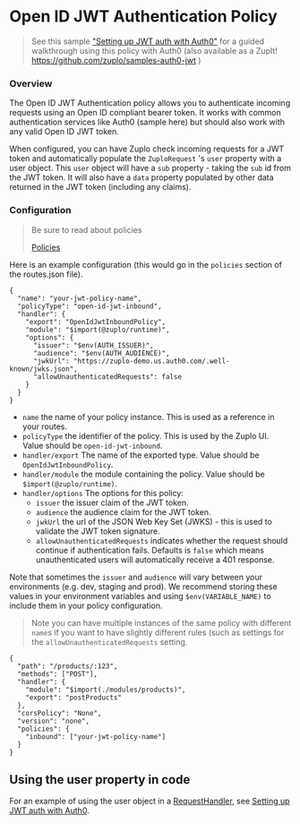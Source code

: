 # Open ID JWT Authentication Policy

> See this sample
> ["Setting up JWT auth with Auth0"](../How%20To%20&%20S%20595e6/Setting%20up%209f5ce.md)
> for a guided walkthrough using this policy with Auth0 (also available as a
> ZupIt! https://github.com/zuplo/samples-auth0-jwt )

### Overview

The Open ID JWT Authentication policy allows you to authenticate incoming
requests using an Open ID compliant bearer token. It works with common
authentication services like Auth0 (sample here) but should also work with any
valid Open ID JWT token.

When configured, you can have Zuplo check incoming requests for a JWT token and
automatically populate the `ZuploRequest` 's `user` property with a user object.
This `user` object will have a `sub` property - taking the `sub` id from the JWT
token. It will also have a `data` property populated by other data returned in
the JWT token (including any claims).

### Configuration

> Be sure to read about policies
>
> [Policies](/articles/policies)

Here is an example configuration (this would go in the `policies` section of the
routes.json file).

```tsx
{
  "name": "your-jwt-policy-name",
  "policyType": "open-id-jwt-inbound",
  "handler": {
    "export": "OpenIdJwtInboundPolicy",
    "module": "$import(@zuplo/runtime)",
    "options": {
      "issuer": "$env(AUTH_ISSUER)",
      "audience": "$env(AUTH_AUDIENCE)",
      "jwkUrl": "https://zuplo-demo.us.auth0.com/.well-known/jwks.json",
      "allowUnauthenticatedRequests": false
    }
  }
}
```

- `name` the name of your policy instance. This is used as a reference in your
  routes.
- `policyType` the identifier of the policy. This is used by the Zuplo UI. Value
  should be `open-id-jwt-inbound`.
- `handler/export` The name of the exported type. Value should be
  `OpenIdJwtInboundPolicy`.
- `handler/module` the module containing the policy. Value should be
  `$import(@zuplo/runtime)`.
- `handler/options` The options for this policy:
  - `issuer` the issuer claim of the JWT token.
  - `audience` the audience claim for the JWT token.
  - `jwkUrl` the url of the JSON Web Key Set (JWKS) - this is used to validate
    the JWT token signature.
  - `allowUnauthenticatedRequests` indicates whether the request should continue
    if authentication fails. Defaults is `false` which means unauthenticated
    users will automatically receive a 401 response.

Note that sometimes the `issuer` and `audience` will vary between your
environments (e.g. dev, staging and prod). We recommend storing these values in
your environment variables and using `$env(VARIABLE_NAME)` to include them in
your policy configuration.

> Note you can have multiple instances of the same policy with different `name`s
> if you want to have slightly different rules (such as settings for the
> `allowUnauthenticatedRequests` setting.

```tsx
{
  "path": "/products/:123",
  "methods": ["POST"],
  "handler": {
    "module": "$import(./modules/products)",
    "export": "postProducts"
  },
  "corsPolicy": "None",
  "version": "none",
  "policies": {
    "inbound": ["your-jwt-policy-name"]
  }
}
```

## Using the user property in code

For an example of using the user object in a
[RequestHandler](../Request%20Ha%202cb0e.md), see
[Setting up JWT auth with Auth0](../How%20To%20&%20S%20595e6/Setting%20up%209f5ce.md).
